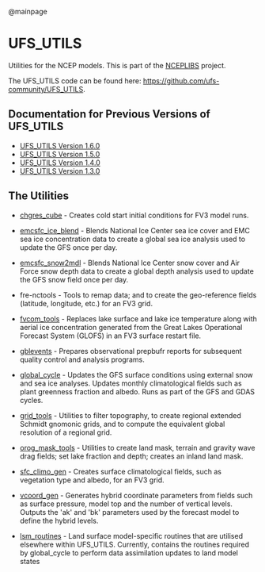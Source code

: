 @mainpage

# UFS_UTILS

Utilities for the NCEP models. This is part of the
[NCEPLIBS](https://github.com/NOAA-EMC/NCEPLIBS) project.

The UFS_UTILS code can be found here:
https://github.com/ufs-community/UFS_UTILS.

## Documentation for Previous Versions of UFS_UTILS

* [UFS_UTILS Version 1.6.0](ver-1.6.0/index.html)
* [UFS_UTILS Version 1.5.0](ver-1.5.0/index.html)
* [UFS_UTILS Version 1.4.0](ver-1.4.0/index.html)
* [UFS_UTILS Version 1.3.0](ver-1.3.0/index.html)

## The Utilities

- <a href="chgres_cube/index.html">chgres_cube</a> - Creates cold
  start initial conditions for FV3 model runs.

- <a href="emcsfc_ice_blend/index.html">emcsfc_ice_blend</a> - Blends
  National Ice Center sea ice cover and EMC sea ice concentration data
  to create a global sea ice analysis used to update the GFS once per
  day.

- <a href="emcsfc_snow2mdl/index.html">emcsfc_snow2mdl</a> - Blends
  National Ice Center snow cover and Air Force snow depth data to
  create a global depth analysis used to update the GFS snow field
  once per day.

- fre-nctools - Tools to remap data; and to create the geo-reference
  fields (latitude, longitude, etc.) for an FV3 grid.

- <a href="fvcom_tools/index.html">fvcom_tools</a> - Replaces lake
  surface and lake ice temperature along with aerial ice concentration
  generated from the Great Lakes Operational Forecast System (GLOFS)
  in an FV3 surface restart file.

- <a href="gblevents/index.html">gblevents</a> -
  Prepares observational prepbufr reports for subsequent quality
  control and analysis programs.
 
- <a href="global_cycle/index.html">global_cycle</a> -
  Updates the GFS surface conditions using external snow and sea ice
  analyses. Updates monthly climatological fields such as plant
  greenness fraction and albedo. Runs as part of the GFS and GDAS
  cycles.

- <a href="grid_tools/index.html">grid_tools</a> -
  Utilities to filter topography, to create regional extended Schmidt
  gnomonic grids, and to compute the equivalent global resolution of a
  regional grid.

- <a href="orog_mask_tools/index.html">orog_mask_tools</a> - Utilities
  to create land mask, terrain and gravity wave drag fields; set lake
  fraction and depth; creates an inland land mask.

- <a href="sfc_climo_gen/index.html">sfc_climo_gen</a> - Creates
  surface climatological fields, such as vegetation type and albedo,
  for an FV3 grid.

- <a href="vcoord_gen/index.html">vcoord_gen</a> - Generates hybrid
  coordinate parameters from fields such as surface pressure, model
  top and the number of vertical levels. Outputs the 'ak' and 'bk'
  parameters used by the forecast model to define the hybrid levels.

- <a href="lsm_routines/index.html">lsm_routines</a> - Land surface 
  model-specific routines that are utilised elsewhere within UFS_UTILS.
  Currently, contains the routines required by global_cycle to 
  perform data assimilation updates to land model states


